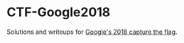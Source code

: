 # CTF-Google2018
Solutions and writeups for [Google's 2018 capture the flag](https://capturetheflag.withgoogle.com).
